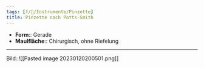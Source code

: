 ```yaml
---
tags: [f/🔪/Instrumente/Pinzette]
title: Pinzette nach Potts-Smith
---
```

- **Form**:: Gerade
- **Maulfläche**:: Chirurgisch, ohne Riefelung
---
Bild::![[Pasted image 20230120200501.png]]